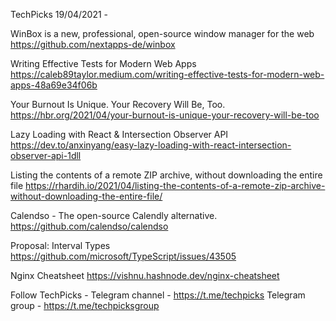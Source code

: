 TechPicks 19/04/2021 -

WinBox is a new, professional, open-source window manager for the web
https://github.com/nextapps-de/winbox

Writing Effective Tests for Modern Web Apps
https://caleb89taylor.medium.com/writing-effective-tests-for-modern-web-apps-48a69e34f06b

Your Burnout Is Unique. Your Recovery Will Be, Too.
https://hbr.org/2021/04/your-burnout-is-unique-your-recovery-will-be-too

Lazy Loading with React & Intersection Observer API
https://dev.to/anxinyang/easy-lazy-loading-with-react-intersection-observer-api-1dll

Listing the contents of a remote ZIP archive, without downloading the entire file
https://rhardih.io/2021/04/listing-the-contents-of-a-remote-zip-archive-without-downloading-the-entire-file/

Calendso - The open-source Calendly alternative.
https://github.com/calendso/calendso

Proposal: Interval Types
https://github.com/microsoft/TypeScript/issues/43505

Nginx Cheatsheet
https://vishnu.hashnode.dev/nginx-cheatsheet

Follow TechPicks -
Telegram channel - https://t.me/techpicks
Telegram group - https://t.me/techpicksgroup